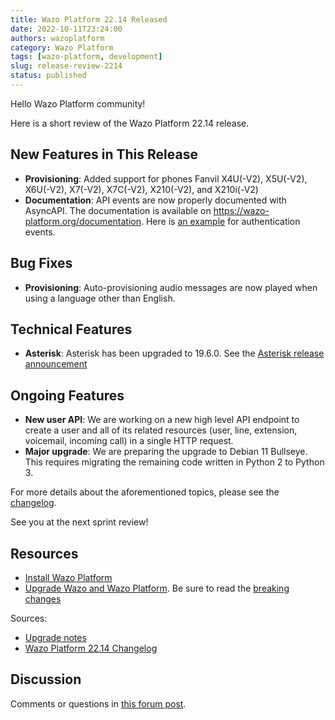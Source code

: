 ```yaml
---
title: Wazo Platform 22.14 Released
date: 2022-10-11T23:24:00
authors: wazoplatform
category: Wazo Platform
tags: [wazo-platform, development]
slug: release-review-2214
status: published
---
```


Hello Wazo Platform community!

Here is a short review of the Wazo Platform 22.14 release.

## New Features in This Release

- **Provisioning**: Added support for phones Fanvil X4U(-V2), X5U(-V2), X6U(-V2), X7(-V2), X7C(-V2), X210(-V2), and X210i(-V2)
- **Documentation**: API events are now properly documented with AsyncAPI. The documentation is available on https://wazo-platform.org/documentation. Here is [an example](https://wazo-platform.org/documentation/events/authentication) for authentication events.

## Bug Fixes

- **Provisioning**: Auto-provisioning audio messages are now played when using a language other than English.

## Technical Features

- **Asterisk**: Asterisk has been upgraded to 19.6.0. See the [Asterisk release announcement](https://www.asterisk.org/asterisk-news/asterisk-19-6-0-now-available/)

## Ongoing Features

- **New user API**: We are working on a new high level API endpoint to create a user and all of its related resources (user, line, extension, voicemail, incoming call) in a single HTTP request.
- **Major upgrade**: We are preparing the upgrade to Debian 11 Bullseye. This requires migrating the remaining code written in Python 2 to Python 3.

For more details about the aforementioned topics, please see the [changelog](https://wazo-dev.atlassian.net/issues/?jql=project%3DWAZO%20AND%20fixVersion%3D22.14).

See you at the next sprint review!

<!-- truncate -->

## Resources

- [Install Wazo Platform](https://wazo-platform.org/use-cases)
- [Upgrade Wazo and Wazo Platform](/uc-doc/upgrade/). Be sure to read the
  [breaking changes](/uc-doc/upgrade/upgrade_notes#22-14)

Sources:

- [Upgrade notes](/uc-doc/upgrade/upgrade_notes#22-14)
- [Wazo Platform 22.14 Changelog](https://wazo-dev.atlassian.net/issues/?jql=project%3DWAZO%20AND%20fixVersion%3D22.14)

## Discussion

Comments or questions in
[this forum post](https://wazo-platform.discourse.group/t/blog-wazo-platform-22-14-released).
